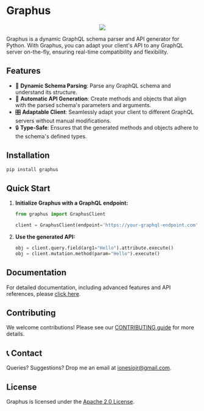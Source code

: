 # Graphus

<p align="center"><img src = "./assets/graphus_with_name_big.png"></p>

Graphus is a dynamic GraphQL schema parser and API generator for Python. With Graphus, you can adapt your client's API to any GraphQL server on-the-fly, ensuring real-time compatibility and flexibility.

## Features

- 📜 **Dynamic Schema Parsing**: Parse any GraphQL schema and understand its structure.
- 🚀 **Automatic API Generation**: Create methods and objects that align with the parsed schema's parameters and arguments.
- 🎛 **Adaptable Client**: Seamlessly adapt your client to different GraphQL servers without manual modifications.
- 🔒 **Type-Safe**: Ensures that the generated methods and objects adhere to the schema's defined types.
  
## Installation

```bash
pip install graphus
```

## Quick Start

1. **Initialize Graphus with a GraphQL endpoint:**
   
   ```python
   from graphus import GraphusClient

   client = GraphusClient(endpoint='https://your-graphql-endpoint.com')
   ```
2. **Use the generated API:**
    ```python
    obj = client.query.field(arg1="Hello").attribute.execute()
    obj = client.mutation.method(param="Hello").execute()
    ```

## Documentation

For detailed documentation, including advanced features and API references, please [click here](documentation-link).

## Contributing

We welcome contributions! Please see our [CONTRIBUTING guide](./CONTRIBUTING.md) for more details.

## 📞 Contact

Queries? Suggestions? Drop me an email at [ionesiojr@gmail.com](mailto:ionesiojr@gmail.com).

## License

Graphus is licensed under the [Apache 2.0 License](./LICENSE.md).